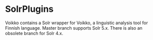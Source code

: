 SolrPlugins
===========

Voikko contains a Solr wrapper for Voikko, a linguistic analysis tool for Finnish language. Master branch supports Solr 5.x. There is also an obsolete branch for Solr 4.x.

